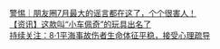   
[警惕｜朋友圈7月最大的谣言都在这了，个个很害人！](http://www.dianyue.me/archives/265/33sgcub3niavzlu5/)  
[【资讯】这款叫“小车佩奇”的玩具出名了](http://www.dianyue.me/archives/002/wokh60l1kk7h2kql/)  
[持续关注：8·1平海事故伤者生命体征平稳，接受心理疏导](http://www.dianyue.me/archives/865/cravaeihhyxwe9r2/)